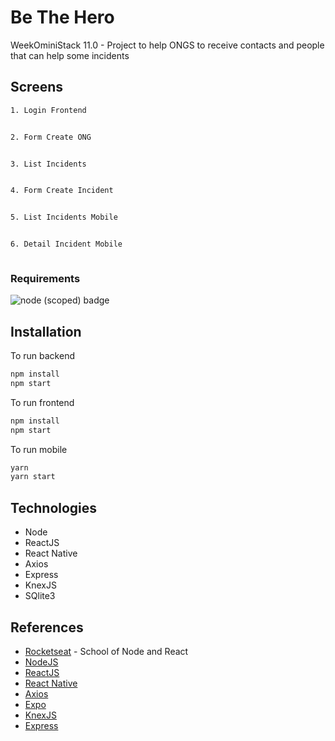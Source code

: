 # Be The Hero

WeekOminiStack 11.0 - Project to help ONGS to receive contacts and people that can help some incidents

## Screens

```bash
1. Login Frontend
```
<img alt="" src="https://raw.githubusercontent.com/joaopaulolndev/be-the-hero/master/screen/hero_login_front.jpeg">

```bash
2. Form Create ONG
```
<img alt="" src="https://raw.githubusercontent.com/joaopaulolndev/be-the-hero/master/screen/hero_create_ong.jpeg">

```bash
3. List Incidents
```
<img alt="" src="https://raw.githubusercontent.com/joaopaulolndev/be-the-hero/master/screen/hero_list.jpeg">

```bash
4. Form Create Incident
```
<img alt="" src="https://raw.githubusercontent.com/joaopaulolndev/be-the-hero/master/screen/hero_create_incident.jpeg">

```bash
5. List Incidents Mobile
```
<img alt="" src="https://raw.githubusercontent.com/joaopaulolndev/be-the-hero/master/screen/hero_mobile_list.jpeg">

```bash
6. Detail Incident Mobile
```
<img alt="" src="https://raw.githubusercontent.com/joaopaulolndev/be-the-hero/master/screen/hero_mobile_case.jpeg">

### Requirements

<span display="inline" height="20px" class="common__BadgeWrapper-v13icv-3 hcQjpf"><img alt="node (scoped) badge" src="https://img.shields.io/badge/node-%3E%3D%206.0.0-brightgreen"></span>


## Installation

To run backend

```bash
npm install
npm start
```

To run frontend
```bash
npm install
npm start
```

To run mobile
```bash
yarn
yarn start
```

## Technologies
* Node
* ReactJS
* React Native
* Axios
* Express
* KnexJS
* SQlite3

## References

* [Rocketseat](https://rocketseat.com.br/) - School of Node and React
* [NodeJS](https://nodejs.org/en/)
* [ReactJS](https://reactjs.org/)
* [React Native](https://reactnative.dev/) 
* [Axios](https://github.com/axios/axios) 
* [Expo](https://expo.io/) 
* [KnexJS](http://knexjs.org/) 
* [Express](https://expressjs.com/) 




